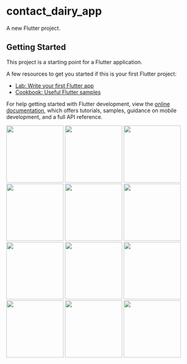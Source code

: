 # contact_dairy_app

A new Flutter project.

## Getting Started

This project is a starting point for a Flutter application.

A few resources to get you started if this is your first Flutter project:

- [Lab: Write your first Flutter app](https://docs.flutter.dev/get-started/codelab)
- [Cookbook: Useful Flutter samples](https://docs.flutter.dev/cookbook)

For help getting started with Flutter development, view the
[online documentation](https://docs.flutter.dev/), which offers tutorials,
samples, guidance on mobile development, and a full API reference.

<p>
  <img src="https://github.com/Jenish09x/contact_dairy_app/assets/134168824/177cfccb-5280-4be9-8f5a-b885209f5696",hieght="500"width="150">
   <img src="https://github.com/Jenish09x/contact_dairy_app/assets/134168824/397af3bc-67fe-4f64-a825-105d87ed35c9",hieght="500"width="150">
    <img src="https://github.com/Jenish09x/contact_dairy_app/assets/134168824/b064e8cf-197f-4ab7-bdca-a93149d588db",hieght="500"width="150">
    <img src="https://github.com/Jenish09x/contact_dairy_app/assets/134168824/3d9820d0-08b0-4b29-9f78-d10bdbfe9ce0",hieght="500"width="150">
    <img src="https://github.com/Jenish09x/contact_dairy_app/assets/134168824/d555eae9-ecfb-4872-9614-5949649f8e07",hieght="500"width="150">
     <img src="https://github.com/Jenish09x/contact_dairy_app/assets/134168824/1c3c5e5c-8a52-4042-8dd5-eaf44166f382",hieght="500"width="150">
     <img src="https://github.com/Jenish09x/contact_dairy_app/assets/134168824/07e268b1-4240-453b-aa1e-0d3609a43b91",hieght="500"width="150">
     <img src="https://github.com/Jenish09x/contact_dairy_app/assets/134168824/0508a8b4-941d-48b3-9393-cc3489533327",hieght="500"width="150">
      <img src="https://github.com/Jenish09x/contact_dairy_app/assets/134168824/ed2f694a-7ff2-4c35-a280-17d1029d298e",hieght="500"width="150">
       <img src="https://github.com/Jenish09x/contact_dairy_app/assets/134168824/63b9df13-bb87-4e83-9b90-747b7519b621",hieght="500"width="150">
        <img src="https://github.com/Jenish09x/contact_dairy_app/assets/134168824/34849242-2f4a-4ff4-a871-72196390224d",hieght="500"width="150">
         <img src="https://github.com/Jenish09x/contact_dairy_app/assets/134168824/349848a4-c7f9-4702-8de9-7ac6f2b0b5c2",hieght="500"width="150">
        
</p>



